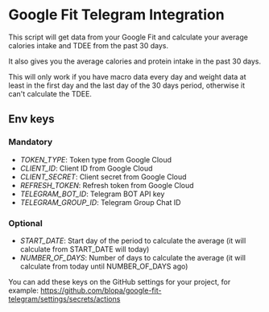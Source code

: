 # Google Fit Telegram Integration
This script will get data from your Google Fit and calculate your average calories intake and TDEE from the past 30 days.

It also gives you the average calories and protein intake in the past 30 days.

This will only work if you have macro data every day and weight data at least in the first day and the last day of the 30 days period, otherwise it can't calculate the TDEE.

## Env keys

### Mandatory
- *TOKEN_TYPE*: Token type from Google Cloud
- *CLIENT_ID*: Client ID from Google Cloud
- *CLIENT_SECRET*: Client secret from Google Cloud
- *REFRESH_TOKEN*: Refresh token from Google Cloud
- *TELEGRAM_BOT_ID*: Telegram BOT API key
- *TELEGRAM_GROUP_ID*: Telegram Group Chat ID

### Optional
- *START_DATE*: Start day of the period to calculate the average (it will calculate from START_DATE will today)
- *NUMBER_OF_DAYS*: Number of days to calculate the average (it will calculate from today until NUMBER_OF_DAYS ago)

You can add these keys on the GitHub settings for your project, for example: https://github.com/blopa/google-fit-telegram/settings/secrets/actions
